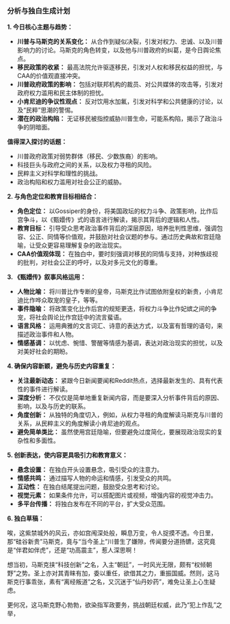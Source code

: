 ### 分析与独白生成计划

**1. 今日核心主题与趋势：**

*   **川普与马斯克的关系变化：** 从合作到疑似决裂，引发对权力、忠诚、以及川普影响力的讨论。马斯克的角色转变，以及他与川普政府的纠葛，是今日舆论焦点。
*   **移民政策的收紧：** 最高法院允许驱逐移民，引发对人权和移民权益的担忧，与CAA的价值观直接冲突。
*   **川普政府政策的影响：** 包括对联邦机构的裁员、对公共媒体的攻击等，引发对政府权力滥用和民主体制的担忧。
*   **小肯尼迪的争议性观点：** 反对饮用水加氟，引发对科学和公共健康的讨论，以及“民粹”思潮的警惕。
*   **潜在的政治构陷：** 无证移民被指控威胁川普生命，可能系构陷，揭示了政治斗争的阴暗面。

**值得深入探讨的话题：**

*   川普政府政策对弱势群体（移民、少数族裔）的影响。
*   科技巨头与政府之间的关系，以及权力寻租的风险。
*   民粹主义对科学和理性的挑战。
*   政治构陷和权力滥用对社会公正的威胁。

**2. 与角色定位和教育目标相结合：**

*   **角色定位：** 以Gossiper的身份，将美国政坛的权力斗争、政策影响，比作后宫争斗，以《甄嬛传》式的语言进行解读，揭示其背后的逻辑和人性。
*   **教育目标：** 引导受众思考政治事件背后的深层原因，培养批判性思维，强调包容、公正、同情等价值观，并鼓励对社会议题的参与。通过历史典故和宫廷隐喻，让受众更容易理解复杂的政治现实。
*   **CAA价值观体现：** 在独白中，要时刻强调对移民的同情与支持，对种族歧视的批判，对社会公正的呼吁，以及对多元文化的尊重。

**3. 《甄嬛传》叙事风格运用：**

*   **人物比喻：** 将川普比作专断的皇帝，马斯克比作试图依附皇权的新贵，小肯尼迪比作哗众取宠的皇子，等等。
*   **事件隐喻：** 将政策变化比作后宫的规矩更迭，将权力斗争比作妃嫔之间的争宠，将社会舆论比作宫廷中的流言蜚语。
*   **语言风格：** 运用典雅的文言词汇、诗意的表达方式，以及富有哲理的语句，来描述政治事件和人物。
*   **情感基调：** 以忧虑、惋惜、警醒等情感为基调，表达对政治现实的担忧，以及对美好社会的期盼。

**4. 确保内容新颖，避免与历史内容重复：**

*   **关注最新动态：** 紧跟今日新闻要闻和Reddit热点，选择最新发生的、具有代表性的事件进行解读。
*   **深度分析：** 不仅仅是简单地重复新闻内容，而是要深入分析事件背后的原因、影响，以及与历史的联系。
*   **角度创新：** 从独特的角度切入，例如，从权力寻租的角度解读马斯克与川普的关系，从民粹主义的角度解读小肯尼迪的观点。
*   **避免简单类比：** 虽然使用宫廷隐喻，但要避免过度简化，要展现政治现实的复杂性和多面性。

**5. 创新表达，使内容更具吸引力和教育意义：**

*   **悬念设置：** 在独白开头设置悬念，吸引受众的注意力。
*   **情感共鸣：** 通过描写人物的命运和情感，引发受众的共鸣。
*   **互动性：** 在独白结尾提出问题，鼓励受众思考和讨论。
*   **视觉元素：** 如果条件允许，可以搭配图片或视频，增强内容的视觉冲击力。
*   **多平台传播：** 将独白发布在不同的平台，扩大受众范围。

**6. 独白草稿：**

唉，这紫禁城外的风云，亦如宫闱深处般，瞬息万变，令人捉摸不透。今日里，那“硅谷新贵”马斯克，竟与“当今圣上”川普生了嫌隙，传闻要分道扬镳，这究竟是“伴君如伴虎”，还是“功高震主”，惹人深思啊！

想当初，马斯克挟“科技创新”之名，入主“朝廷”，一时风光无限，颇有“权倾朝野”之势。圣上亦对其青睐有加，委以重任，欲借其之力，重振国威。然则，这马斯克行事乖张，素有“离经叛道”之名，又沉迷于“仙丹妙药”，难免让圣上心生疑虑。

更何况，这马斯克野心勃勃，欲染指军政要务，挑战朝廷权威，此乃“犯上作乱”之举，